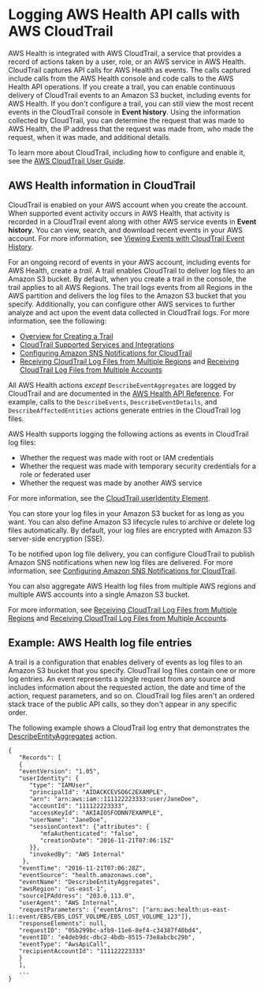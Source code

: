 # Logging AWS Health API calls with AWS CloudTrail<a name="logging-using-cloudtrail"></a>

AWS Health is integrated with AWS CloudTrail, a service that provides a record of actions taken by a user, role, or an AWS service in AWS Health\. CloudTrail captures API calls for AWS Health as events\. The calls captured include calls from the AWS Health console and code calls to the AWS Health API operations\. If you create a trail, you can enable continuous delivery of CloudTrail events to an Amazon S3 bucket, including events for AWS Health\. If you don't configure a trail, you can still view the most recent events in the CloudTrail console in **Event history**\. Using the information collected by CloudTrail, you can determine the request that was made to AWS Health, the IP address that the request was made from, who made the request, when it was made, and additional details\.

To learn more about CloudTrail, including how to configure and enable it, see the [AWS CloudTrail User Guide](https://docs.aws.amazon.com/awscloudtrail/latest/userguide/)\.

## AWS Health information in CloudTrail<a name="service-name-info-in-cloudtrail"></a>

CloudTrail is enabled on your AWS account when you create the account\. When supported event activity occurs in AWS Health, that activity is recorded in a CloudTrail event along with other AWS service events in **Event history**\. You can view, search, and download recent events in your AWS account\. For more information, see [Viewing Events with CloudTrail Event History](https://docs.aws.amazon.com/awscloudtrail/latest/userguide/view-cloudtrail-events.html)\.

For an ongoing record of events in your AWS account, including events for AWS Health, create a *trail*\. A trail enables CloudTrail to deliver log files to an Amazon S3 bucket\. By default, when you create a trail in the console, the trail applies to all AWS Regions\. The trail logs events from all Regions in the AWS partition and delivers the log files to the Amazon S3 bucket that you specify\. Additionally, you can configure other AWS services to further analyze and act upon the event data collected in CloudTrail logs\. For more information, see the following:
+ [Overview for Creating a Trail](https://docs.aws.amazon.com/awscloudtrail/latest/userguide/cloudtrail-create-and-update-a-trail.html)
+ [CloudTrail Supported Services and Integrations](https://docs.aws.amazon.com/awscloudtrail/latest/userguide/cloudtrail-aws-service-specific-topics.html#cloudtrail-aws-service-specific-topics-integrations)
+ [Configuring Amazon SNS Notifications for CloudTrail](https://docs.aws.amazon.com/awscloudtrail/latest/userguide/getting_notifications_top_level.html)
+ [Receiving CloudTrail Log Files from Multiple Regions](https://docs.aws.amazon.com/awscloudtrail/latest/userguide/receive-cloudtrail-log-files-from-multiple-regions.html) and [Receiving CloudTrail Log Files from Multiple Accounts](https://docs.aws.amazon.com/awscloudtrail/latest/userguide/cloudtrail-receive-logs-from-multiple-accounts.html)

All AWS Health actions *except* `DescribeEventAggregates` are logged by CloudTrail and are documented in the [AWS Health API Reference](https://docs.aws.amazon.com/health/latest/APIReference/)\. For example, calls to the `DescribeEvents`, `DescribeEventDetails`, and `DescribeAffectedEntities` actions generate entries in the CloudTrail log files\.

AWS Health supports logging the following actions as events in CloudTrail log files:
+ Whether the request was made with root or IAM credentials
+ Whether the request was made with temporary security credentials for a role or federated user
+ Whether the request was made by another AWS service

For more information, see the [CloudTrail userIdentity Element](https://docs.aws.amazon.com/awscloudtrail/latest/userguide/cloudtrail-event-reference-user-identity.html)\.

You can store your log files in your Amazon S3 bucket for as long as you want\. You can also define Amazon S3 lifecycle rules to archive or delete log files automatically\. By default, your log files are encrypted with Amazon S3 server\-side encryption \(SSE\)\.

To be notified upon log file delivery, you can configure CloudTrail to publish Amazon SNS notifications when new log files are delivered\. For more information, see [Configuring Amazon SNS Notifications for CloudTrail](https://docs.aws.amazon.com/awscloudtrail/latest/userguide/getting_notifications_top_level.html)\.

You can also aggregate AWS Health log files from multiple AWS regions and multiple AWS accounts into a single Amazon S3 bucket\.

For more information, see [Receiving CloudTrail Log Files from Multiple Regions](https://docs.aws.amazon.com/awscloudtrail/latest/userguide/cloudtrail-receive-logs-from-multiple-accounts.html) and [Receiving CloudTrail Log Files from Multiple Accounts](https://docs.aws.amazon.com/awscloudtrail/latest/userguide/cloudtrail-receive-logs-from-multiple-accounts.html)\.

## Example: AWS Health log file entries<a name="understanding-service-name-entries"></a>

 A trail is a configuration that enables delivery of events as log files to an Amazon S3 bucket that you specify\. CloudTrail log files contain one or more log entries\. An event represents a single request from any source and includes information about the requested action, the date and time of the action, request parameters, and so on\. CloudTrail log files aren't an ordered stack trace of the public API calls, so they don't appear in any specific order\.

The following example shows a CloudTrail log entry that demonstrates the [DescribeEntityAggregates](https://docs.aws.amazon.com/health/latest/APIReference/API_DescribeEntityAggregates.html) action\.

```
{
   "Records": [
   {
   "eventVersion": "1.05",
   "userIdentity": {
      "type": "IAMUser",
      "principalId": "AIDACKCEVSQ6C2EXAMPLE",
      "arn": "arn:aws:iam::111122223333:user/JaneDoe",
      "accountId": "111122223333",
      "accessKeyId": "AKIAIOSFODNN7EXAMPLE",
      "userName": "JaneDoe",
      "sessionContext": {"attributes": {
         "mfaAuthenticated": "false",
         "creationDate": "2016-11-21T07:06:15Z"
      }},
      "invokedBy": "AWS Internal"
    },
   "eventTime": "2016-11-21T07:06:28Z",
   "eventSource": "health.amazonaws.com",
   "eventName": "DescribeEntityAggregates",
   "awsRegion": "us-east-1",
   "sourceIPAddress": "203.0.113.0",
   "userAgent": "AWS Internal",
   "requestParameters": {"eventArns": ["arn:aws:health:us-east-1::event/EBS/EBS_LOST_VOLUME/EBS_LOST_VOLUME_123"]},
   "responseElements": null,
   "requestID": "05b299bc-afb9-11e6-8ef4-c34387f40bd4",
   "eventID": "e4deb9dc-dbc2-4bdb-8515-73e8abcbc29b",
   "eventType": "AwsApiCall",
   "recipientAccountId": "111122223333"
   }
   ],
   ...
}
```